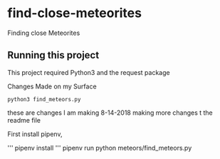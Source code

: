 # find-close-meteorites
Finding close Meteorites


## Running this project

This  project required Python3 and the request package

Changes Made on my Surface

`python3 find_meteors.py`

these are changes I am making 8-14-2018
making more changes t the readme file


First install pipenv, 

'''
pipenv install 
'''
pipenv run python meteors/find_meteors.py


 
 
